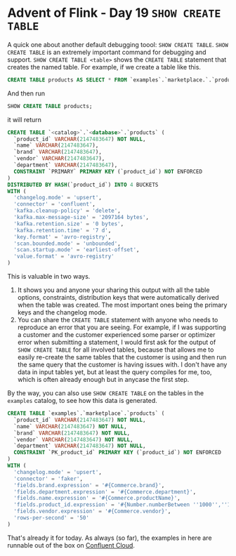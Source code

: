 # Advent of Flink - Day 19 `SHOW CREATE TABLE`

A quick one about another default debugging toool: `SHOW CREATE TABLE`. `SHOW CREATE TABLE` is an extremely important command for debugging and support. 
`SHOW CREATE TABLE <table>` shows  the `CREATE TABLE` statement that creates the named table. For example, if we create a table like this. 
```sql
CREATE TABLE products AS SELECT * FROM `examples`.`marketplace.`.`products`;
````
And then run
```sql
SHOW CREATE TABLE products;
```
it will return
```sql
CREATE TABLE `<catalog>`.`<database>`.`products` (
  `product_id` VARCHAR(2147483647) NOT NULL,
  `name` VARCHAR(2147483647),
  `brand` VARCHAR(2147483647),
  `vendor` VARCHAR(2147483647),
  `department` VARCHAR(2147483647),
  CONSTRAINT `PRIMARY` PRIMARY KEY (`product_id`) NOT ENFORCED
)
DISTRIBUTED BY HASH(`product_id`) INTO 4 BUCKETS
WITH (
  'changelog.mode' = 'upsert',
  'connector' = 'confluent',
  'kafka.cleanup-policy' = 'delete',
  'kafka.max-message-size' = '2097164 bytes',
  'kafka.retention.size' = '0 bytes',
  'kafka.retention.time' = '7 d',
  'key.format' = 'avro-registry',
  'scan.bounded.mode' = 'unbounded',
  'scan.startup.mode' = 'earliest-offset',
  'value.format' = 'avro-registry'
)
```

This is valuable in two ways. 

1. It shows you and anyone your sharing this output with all the table options, constraints, distribution keys that were automatically derived when the table was created.
   The most important ones being the primary keys and the changelog mode.
3. You can share the `CREATE TABLE` statement with anyone who needs to reproduce an error that you are seeing. For example, if I was supporting a
   customer and the customer experienced some parser or optimizer error when submitting a statement, I would first ask for the output of
   `SHOW CREATE TABLE` for all involved tables, because that allows me to easily re-create the same tables that the customer is using and then run the
   same query that the customer is having issues with. I don't have any data in input tables yet, but at least the query compiles for me, too, which
   is often already enough but in anycase the first step.

By the way, you can also use `SHOW CREATE TABLE` on the tables in the `examples` catalog, to see how this data is generated. 
```sql
CREATE TABLE `examples`.`marketplace`.`products` (
  `product_id` VARCHAR(2147483647) NOT NULL,
  `name` VARCHAR(2147483647) NOT NULL,
  `brand` VARCHAR(2147483647) NOT NULL,
  `vendor` VARCHAR(2147483647) NOT NULL,
  `department` VARCHAR(2147483647) NOT NULL,
  CONSTRAINT `PK_product_id` PRIMARY KEY (`product_id`) NOT ENFORCED
)
WITH (
  'changelog.mode' = 'upsert',
  'connector' = 'faker',
  'fields.brand.expression' = '#{Commerce.brand}',
  'fields.department.expression' = '#{Commerce.department}',
  'fields.name.expression' = '#{Commerce.productName}',
  'fields.product_id.expression' = '#{Number.numberBetween ''1000'',''1500''}',
  'fields.vendor.expression' = '#{Commerce.vendor}',
  'rows-per-second' = '50'
)
```

That's already it for today. As always (so far), the examples in here are runnable out of the box on [Confluent Cloud](https://confluent.cloud).
   
